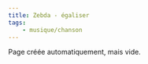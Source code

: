 ```yaml
---
title: Zebda - égaliser
tags:
    - musique/chanson
---
```


Page créée automatiquement, mais vide.
